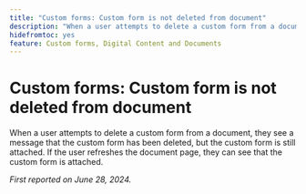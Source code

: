 ```yaml
---
title: "Custom forms: Custom form is not deleted from document"
description: "When a user attempts to delete a custom form from a document, they see a message that the custom form has been deleted, but the custom form is still attached.  If the user refreshes the document page, they can see that the custom form is attached."
hidefromtoc: yes
feature: Custom forms, Digital Content and Documents
---
```


# Custom forms: Custom form is not deleted from document

When a user attempts to delete a custom form from a document, they see a message that the custom form has been deleted, but the custom form is still attached.  If the user refreshes the document page, they can see that the custom form is attached.

_First reported on June 28, 2024._
